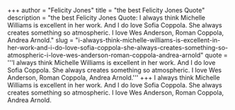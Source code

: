 +++
author = "Felicity Jones"
title = "the best Felicity Jones Quote"
description = "the best Felicity Jones Quote: I always think Michelle Williams is excellent in her work. And I do love Sofia Coppola. She always creates something so atmospheric. I love Wes Anderson, Roman Coppola, Andrea Arnold."
slug = "i-always-think-michelle-williams-is-excellent-in-her-work-and-i-do-love-sofia-coppola-she-always-creates-something-so-atmospheric-i-love-wes-anderson-roman-coppola-andrea-arnold"
quote = '''I always think Michelle Williams is excellent in her work. And I do love Sofia Coppola. She always creates something so atmospheric. I love Wes Anderson, Roman Coppola, Andrea Arnold.'''
+++
I always think Michelle Williams is excellent in her work. And I do love Sofia Coppola. She always creates something so atmospheric. I love Wes Anderson, Roman Coppola, Andrea Arnold.
